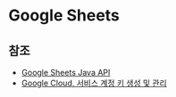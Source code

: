 # Google Sheets

## 참조

- [Google Sheets Java API](https://developers.google.com/sheets/api/quickstart/java)
- [Google Cloud, 서비스 계정 키 생성 및 관리](https://cloud.google.com/iam/docs/creating-managing-service-account-keys?hl=ko#iam-service-account-keys-create-console)
